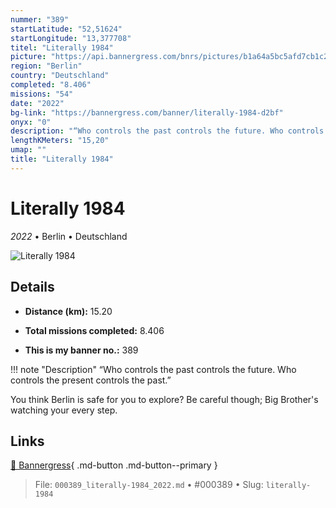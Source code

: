 ```yaml
---
nummer: "389"
startLatitude: "52,51624"
startLongitude: "13,377708"
titel: "Literally 1984"
picture: "https://api.bannergress.com/bnrs/pictures/b1a64a5bc5afd7cb1c2c6a31abbb74d9"
region: "Berlin"
country: "Deutschland"
completed: "8.406"
missions: "54"
date: "2022"
bg-link: "https://bannergress.com/banner/literally-1984-d2bf"
onyx: "0"
description: "“Who controls the past controls the future. Who controls the present controls the past.” \n\nYou think Berlin is safe for you to explore? Be careful though; Big Brother's watching your every step."
lengthKMeters: "15,20"
umap: ""
title: "Literally 1984"
---
```

# Literally 1984

*2022* • Berlin • Deutschland

![Literally 1984](https://api.bannergress.com/bnrs/pictures/b1a64a5bc5afd7cb1c2c6a31abbb74d9)

## Details
- **Distance (km):** 15.20

- **Total missions completed:** 8.406
- **This is my banner no.:** 389


!!! note "Description"
    “Who controls the past controls the future. Who controls the present controls the past.” 

You think Berlin is safe for you to explore? Be careful though; Big Brother's watching your every step.



## Links
[🔗 Bannergress](https://bannergress.com/banner/literally-1984-d2bf){ .md-button .md-button--primary }



> File: `000389_literally-1984_2022.md` • #000389 • Slug: `literally-1984`

